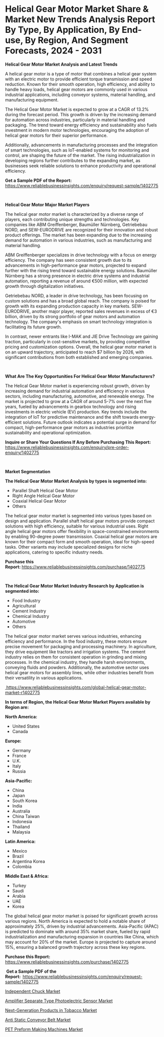 <p><h1>Helical Gear Motor Market Share & Market New Trends Analysis Report By Type, By Application, By End-use, By Region, And Segment Forecasts, 2024 - 2031</h1></p><p><strong>Helical Gear Motor Market Analysis and Latest Trends</strong></p>
<p><p>A helical gear motor is a type of motor that combines a helical gear system with an electric motor to provide efficient torque transmission and speed reduction. Known for their smooth operation, high efficiency, and ability to handle heavy loads, helical gear motors are commonly used in various industrial applications, including conveyor systems, material handling, and manufacturing equipment.</p><p>The Helical Gear Motor Market is expected to grow at a CAGR of 13.2% during the forecast period. This growth is driven by the increasing demand for automation across industries, particularly in material handling and packaging. The trend toward energy efficiency and sustainability also fuels investment in modern motor technologies, encouraging the adoption of helical gear motors for their superior performance. </p><p>Additionally, advancements in manufacturing processes and the integration of smart technologies, such as IoT-enabled systems for monitoring and control, are shaping the future of the market. The rising industrialization in developing regions further contributes to the expanding market, as businesses seek reliable solutions to enhance productivity and operational efficiency.</p></p>
<p><strong>Get a Sample PDF of the Report:&nbsp;</strong> <a href="https://www.reliablebusinessinsights.com/enquiry/request-sample/1402775?utm_campaign=62&utm_medium=2&utm_source=Github&utm_content=ia&utm_term=23102024&utm_id=helical-gear-motor">https://www.reliablebusinessinsights.com/enquiry/request-sample/1402775</a></p>
<p>&nbsp;</p>
<p><strong>Helical Gear Motor Major Market Players</strong></p>
<p><p>The helical gear motor market is characterized by a diverse range of players, each contributing unique strengths and technologies. Key companies like ABM Greiffenberger, Baumüller Nürnberg, Getriebebau NORD, and SEW-EURODRIVE are recognized for their innovation and robust product offerings. The market has been expanding due to the increasing demand for automation in various industries, such as manufacturing and material handling.</p><p>ABM Greiffenberger specializes in drive technology with a focus on energy efficiency. The company has seen consistent growth due to its advancements in high-performance gear motors, projected to expand further with the rising trend toward sustainable energy solutions. Baumüller Nürnberg has a strong presence in electric drive systems and industrial automation, reporting a revenue of around €500 million, with expected growth through digitalization initiatives.</p><p>Getriebebau NORD, a leader in drive technology, has been focusing on custom solutions and has a broad global reach. The company is poised for growth with its expanding production capacity in key markets. SEW-EURODRIVE, another major player, reported sales revenues in excess of €3 billion, driven by its strong portfolio of gear motors and automation technology. The company's emphasis on smart technology integration is facilitating its future growth.</p><p>In contrast, newer entrants like I-MAK and JIE Drive Technology are gaining traction, particularly in cost-sensitive markets, by providing competitive pricing and customization options. Overall, the helical gear motor market is on an upward trajectory, anticipated to reach $7 billion by 2026, with significant contributions from both established and emerging companies.</p></p>
<p>&nbsp;</p>
<p><strong>What Are The Key Opportunities For Helical Gear Motor Manufacturers?</strong></p>
<p><p>The Helical Gear Motor market is experiencing robust growth, driven by increasing demand for industrial automation and efficiency in various sectors, including manufacturing, automotive, and renewable energy. The market is projected to grow at a CAGR of around 5-7% over the next five years, fueled by advancements in gearbox technology and rising investments in electric vehicle (EV) production. Key trends include the integration of IoT for predictive maintenance and the shift towards energy-efficient solutions. Future outlook indicates a potential surge in demand for compact, high-performance gear motors as industries prioritize sustainability and operational optimization.</p></p>
<p><strong>Inquire or Share Your Questions If Any Before Purchasing This Report:</strong> <a href="https://www.reliablebusinessinsights.com/enquiry/pre-order-enquiry/1402775?utm_campaign=62&utm_medium=2&utm_source=Github&utm_content=ia&utm_term=23102024&utm_id=helical-gear-motor">https://www.reliablebusinessinsights.com/enquiry/pre-order-enquiry/1402775</a></p>
<p>&nbsp;</p>
<p><strong>Market Segmentation</strong></p>
<p><strong>The Helical Gear Motor Market Analysis by types is segmented into:</strong></p>
<p><ul><li>Parallel Shaft Helical Gear Motor</li><li>Right Angle Helical Gear Motor</li><li>Coaxial Helical Gear Motor</li><li>Others</li></ul></p>
<p><p>The helical gear motor market is segmented into various types based on design and application. Parallel shaft helical gear motors provide compact solutions with high efficiency, suitable for various industrial uses. Right angle helical gear motors offer flexibility in space-constrained environments by enabling 90-degree power transmission. Coaxial helical gear motors are known for their compact form and smooth operation, ideal for high-speed tasks. Other variants may include specialized designs for niche applications, catering to specific industry needs.</p></p>
<p><strong>Purchase this Report:&nbsp;</strong><a href="https://www.reliablebusinessinsights.com/purchase/1402775?utm_campaign=62&utm_medium=2&utm_source=Github&utm_content=ia&utm_term=23102024&utm_id=helical-gear-motor">https://www.reliablebusinessinsights.com/purchase/1402775</a></p>
<p>&nbsp;</p>
<p><strong>The Helical Gear Motor Market Industry Research by Application is segmented into:</strong></p>
<p><ul><li>Food Industry</li><li>Agricultural</li><li>Cement Industry</li><li>Chemical Industry</li><li>Automotive</li><li>Others</li></ul></p>
<p><p>The helical gear motor market serves various industries, enhancing efficiency and performance. In the food industry, these motors ensure precise movement for packaging and processing machinery. In agriculture, they drive equipment like tractors and irrigation systems. The cement industry relies on them for consistent operation in grinding and mixing processes. In the chemical industry, they handle harsh environments, conveying fluids and powders. Additionally, the automotive sector uses helical gear motors for assembly lines, while other industries benefit from their versatility in various applications.</p></p>
<p><a href="https://www.reliablebusinessinsights.com/global-helical-gear-motor-market-r1402775?utm_campaign=62&utm_medium=2&utm_source=Github&utm_content=ia&utm_term=23102024&utm_id=helical-gear-motor">&nbsp;https://www.reliablebusinessinsights.com/global-helical-gear-motor-market-r1402775</a></p>
<p><strong>In terms of Region, the Helical Gear Motor Market Players available by Region are:</strong></p>
<p>
    <p> <strong> North America: </strong>
        <ul>
            <li>United States</li>
            <li>Canada</li>
        </ul>
        </p> 
    <p> <strong> Europe: </strong>
        <ul>
            <li>Germany</li>
            <li>France</li>
            <li>U.K.</li>
            <li>Italy</li>
            <li>Russia</li>
        </ul>
        </p> 
    <p> <strong> Asia-Pacific: </strong>
        <ul>
            <li>China</li>
            <li>Japan</li>
            <li>South Korea</li>
            <li>India</li>
            <li>Australia</li>
            <li>China Taiwan</li>
            <li>Indonesia</li>
            <li>Thailand</li>
            <li>Malaysia</li>
        </ul>
        </p> 
    <p> <strong> Latin America: </strong>
        <ul>
            <li>Mexico</li>
            <li>Brazil</li>
            <li>Argentina Korea</li>
            <li>Colombia</li>
        </ul>
        </p> 
    <p> <strong> Middle East & Africa: </strong>
        <ul>
            <li>Turkey</li>
            <li>Saudi</li>
            <li>Arabia</li>
            <li>UAE</li>
            <li>Korea</li>
        </ul>
    </p>
    </p>
<p><p>The global helical gear motor market is poised for significant growth across various regions. North America is expected to hold a notable share of approximately 25%, driven by industrial advancements. Asia-Pacific (APAC) is predicted to dominate with around 35% market share, fueled by rapid industrialization and manufacturing expansion in countries like China, which may account for 20% of the market. Europe is projected to capture around 15%, ensuring a balanced growth trajectory across these key regions.</p></p>
<p><strong>Purchase this Report: </strong><a href="https://www.reliablebusinessinsights.com/purchase/1402775?utm_campaign=62&utm_medium=2&utm_source=Github&utm_content=ia&utm_term=23102024&utm_id=helical-gear-motor">https://www.reliablebusinessinsights.com/purchase/1402775</a></p>
<p>&nbsp;<strong>Get a Sample PDF of the Report:&nbsp;&nbsp;</strong><a href="https://www.reliablebusinessinsights.com/enquiry/request-sample/1402775?utm_campaign=62&utm_medium=2&utm_source=Github&utm_content=ia&utm_term=23102024&utm_id=helical-gear-motor">https://www.reliablebusinessinsights.com/enquiry/request-sample/1402775</a></p>
<p><strong></strong></p>
<p><p><a href="https://github.com/seraphinaqist/Market-Research-Report-List-1/blob/main/independent-chuck-market.md?utm_campaign=62&utm_medium=2&utm_source=Github&utm_content=ia&utm_term=23102024&utm_id=helical-gear-motor">Independent Chuck Market</a></p><p><a href="https://github.com/stumpefzclearez/Market-Research-Report-List-1/blob/main/amplifier-separate-type-photoelectric-sensor-market.md?utm_campaign=62&utm_medium=2&utm_source=Github&utm_content=ia&utm_term=23102024&utm_id=helical-gear-motor">Amplifier Separate Type Photoelectric Sensor Market</a></p><p><a href="https://www.linkedin.com/pulse/emerging-technologies-reshaping-next-generation-products-mqsee?utm_campaign=62&utm_medium=2&utm_source=Github&utm_content=ia&utm_term=23102024&utm_id=helical-gear-motor">Next-Generation Products in Tobacco Market</a></p><p><a href="https://issuu.com/reportprime-2/docs/anti-static-conveyor-belt-market-si_69ce90b8ccafd6?utm_campaign=62&utm_medium=2&utm_source=Github&utm_content=ia&utm_term=23102024&utm_id=helical-gear-motor">Anti Static Conveyor Belt Market</a></p><p><a href="https://www.linkedin.com/pulse/mapping-pet-preform-making-machines-market-trends-challenges-iduof?utm_campaign=62&utm_medium=2&utm_source=Github&utm_content=ia&utm_term=23102024&utm_id=helical-gear-motor">PET Preform Making Machines Market</a></p></p>